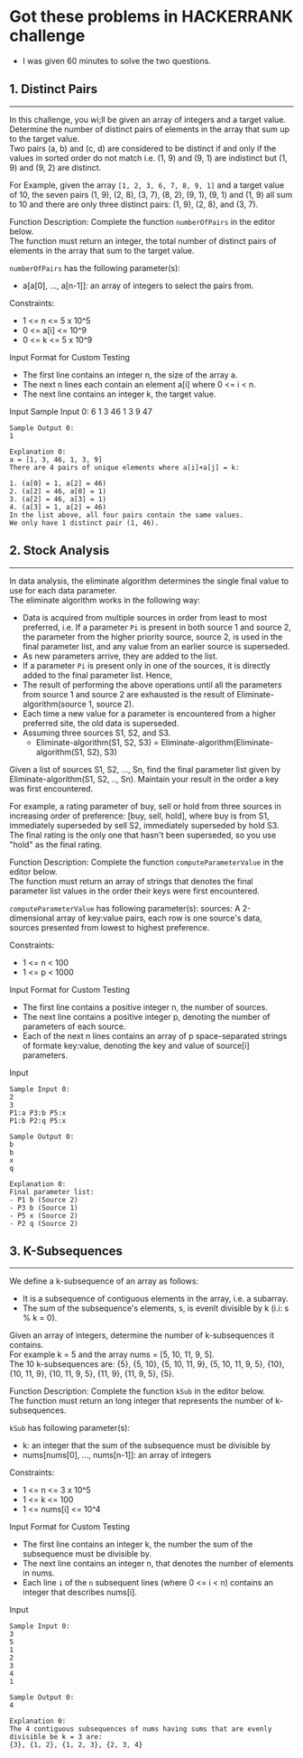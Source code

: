 # Got these problems in HACKERRANK challenge

- I was given 60 minutes to solve the two questions.    


## 1. Distinct Pairs
-----
In this challenge, you wi;ll be given an array of integers and a target value.  
Determine the number of distinct pairs of elements in the array that sum up to the target value.  
Two pairs (a, b) and (c, d) are considered to be distinct if and only if the values in sorted order do not match i.e. (1, 9) and (9, 1) are indistinct but (1, 9) and (9, 2) are distinct.  

For Example, given the array `[1, 2, 3, 6, 7, 8, 9, 1]` and a target value of 10, the seven pairs (1, 9), (2, 8), (3, 7), (8, 2), (9, 1), (9, 1) and (1, 9) all sum to 10 and there are only three distinct pairs: (1, 9), (2, 8), and (3, 7).


Function Description:
Complete the function `numberOfPairs` in the editor below.  
The function must return an integer, the total number of distinct pairs of elements in the array that sum to the target value.  
 
`numberOfPairs` has the following parameter(s):
- a[a[0], ..., a[n-1]]: an array of integers to select the pairs from.
  
  
Constraints:  
- 1 <= n <= 5 x 10^5
- 0 <= a[i] <= 10^9
- 0 <= k <= 5 x 10^9 
 
Input Format for Custom Testing  

- The first line contains an integer n, the size of the array a.  
- The next n lines each contain an element a[i] where 0 <= i < n.  
- The next line contains an integer k, the target value.  


Input
	Sample Input 0:
	6
	1
	3
	46
	1
	3
	9
	47
	
	Sample Output 0:
	1
	
	Explanation 0:
	a = [1, 3, 46, 1, 3, 9]
	There are 4 pairs of unique elements where a[i]+a[j] = k:
	
	1. (a[0] = 1, a[2] = 46)
	2. (a[2] = 46, a[0] = 1)
	3. (a[2] = 46, a[3] = 1)
	4. (a[3] = 1, a[2] = 46)
	In the list above, all four pairs contain the same values.  
	We only have 1 distinct pair (1, 46).


## 2. Stock Analysis
-----
In data analysis, the eliminate algorithm determines the single final value to use for each data parameter.  
The eliminate algorithm works in the following way:  
- Data is acquired from multiple sources in order from least to most preferred, i.e. If a parameter `Pi` is present in both source 1 and source 2, the parameter from the higher priority source, source 2, is used in the final parameter list, and any value from an earlier source is superseded.  
- As new parameters arrive, they are added to the list.  
- If a parameter `Pi` is present only in one of the sources, it is directly added to the final parameter list. 
Hence, 
- The result of performing the above operations until all the parameters from source 1 and source 2 are exhausted is the result of Eliminate-algorithm(source 1, source 2).   
- Each time a new value for a parameter is encountered from a higher preferred site, the old data is superseded.  
- Assuming three sources S1, S2, and S3.
	- Eliminate-algorithm(S1, S2, S3) = Eliminate-algorithm(Eliminate-algorithm(S1, S2), S3)
	
Given a list of sources S1, S2, ..., Sn, find the final parameter list given by Eliminate-algorithm(S1, S2, .., Sn). Maintain your result in the order a key was first encountered.  

For example, a rating parameter of buy, sell or hold from three sources in increasing order of preference: [buy, sell, hold], where buy is from S1, immediately superseded by sell S2, immediately superseded by hold S3.   
The final rating is the only one that hasn't been superseded, so you use "hold"  as the final rating.  


Function Description:
Complete the function `computeParameterValue` in the editor below.  
The function must return an array of strings that denotes the final parameter list values in the order their keys were first encountered.  

`computeParameterValue` has following parameter(s):
sources: A 2-dimensional  array of key:value pairs, each row is one source's data, sources presented from lowest to highest preference.  
   
Constraints:  
 - 1 <= n < 100
 - 1 <= p < 1000
 
 
Input Format for Custom Testing  

- The first line contains a positive integer n, the number of sources.  
- The next line contains a positive integer p, denoting the number of parameters of each source.    
- Each of the next n lines contains an array of p space-separated strings of formate key:value, denoting the key and value of source[i] parameters.  

 
Input  
 
	Sample Input 0:
	2
	3
	P1:a P3:b P5:x
	P1:b P2:q P5:x

	Sample Output 0:
	b
	b
	x
	q
	
	Explanation 0:
	Final parameter list:
	- P1 b (Source 2)
	- P3 b (Source 1)
	- P5 x (Source 2)
	- P2 q (Source 2)  
		
## 3. K-Subsequences
-----		

We define a k-subsequence of an array as follows:
- It is a subsequence of contiguous elements in the array, i.e. a subarray.  
- The sum of the subsequence's elements, s, is evenlt divisible by k (i.i: s % k = 0).

Given an array of integers, determine the number of k-subsequences it contains.   
For example k = 5 and the array nums = [5, 10, 11, 9, 5].  
The 10 k-subsequences are: {5}, {5, 10}, {5, 10, 11, 9}, {5, 10, 11, 9, 5}, {10}, {10, 11, 9}, {10, 11, 9, 5}, {11, 9}, {11, 9, 5}, {5}.  


Function Description:
Complete the function `kSub` in the editor below.  
The function must return an long integer that represents the number of k-subsequences.  

`kSub` has following parameter(s):
- k: an integer that the sum of the subsequence must be divisible by 
- nums[nums[0], ..., nums[n-1]]: an array of integers
   
Constraints:  
 - 1 <= n <= 3 x 10^5
 - 1 <= k <= 100
 - 1 <= nums[i] <= 10^4
 
 
Input Format for Custom Testing  

- The first line contains an integer k, the number the sum of the subsequence must be divisible by.  
- The next line contains an integer n, that denotes the number of elements in nums.      
- Each line `i` of the `n` subsequent lines (where 0 <= i < n) contains an integer that describes nums[i].   

 
Input   

	Sample Input 0:
	3
	5
	1
	2
	3
	4
	1
	
	Sample Output 0:
	4
	
	Explanation 0:
	The 4 contiguous subsequences of nums having sums that are evenly divisible be k = 3 are:
	{3}, {1, 2}, {1, 2, 3}, {2, 3, 4}